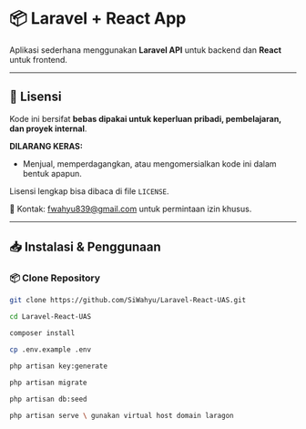 # 📦 Laravel + React App

Aplikasi sederhana menggunakan **Laravel API** untuk backend dan **React** untuk frontend.

---

## 📜 Lisensi

Kode ini bersifat **bebas dipakai untuk keperluan pribadi, pembelajaran, dan proyek internal**.

**DILARANG KERAS:**

-   Menjual, memperdagangkan, atau mengomersialkan kode ini dalam bentuk apapun.

Lisensi lengkap bisa dibaca di file `LICENSE`.

📩 Kontak: fwahyu839@gmail.com untuk permintaan izin khusus.

---

## 📥 Instalasi & Penggunaan

### 📦 Clone Repository

```bash
git clone https://github.com/SiWahyu/Laravel-React-UAS.git
```

```bash
cd Laravel-React-UAS
```

```bash
composer install
```

```bash
cp .env.example .env
```

```bash
php artisan key:generate
```

```bash
php artisan migrate
```

```bash
php artisan db:seed
```

```bash
php artisan serve \ gunakan virtual host domain laragon
```
